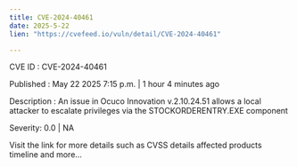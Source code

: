 ```yaml
---
title: CVE-2024-40461
date: 2025-5-22
lien: "https://cvefeed.io/vuln/detail/CVE-2024-40461"

---
```


CVE ID : CVE-2024-40461

Published :  May 22
2025
7:15 p.m. | 1 hour
4 minutes ago

Description : An issue in Ocuco Innovation v.2.10.24.51 allows a local attacker to escalate privileges via the STOCKORDERENTRY.EXE component

Severity: 0.0 | NA

Visit the link for more details
such as CVSS details
affected products
timeline
and more...
